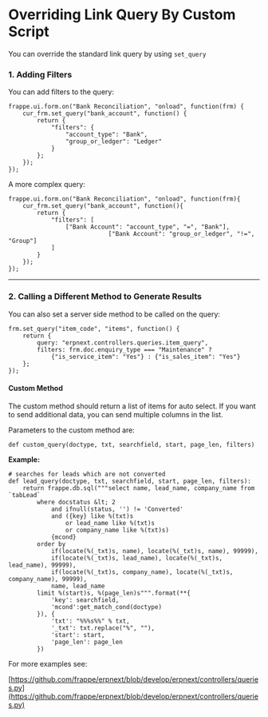 <!-- base_template: frappe_io/www/frappe/frappe_base.html --><!-- add-breadcrumbs -->
# Overriding Link Query By Custom Script

You can override the standard link query by using `set_query`

### 1. Adding Filters

You can add filters to the query:

	frappe.ui.form.on("Bank Reconciliation", "onload", function(frm) {
		cur_frm.set_query("bank_account", function() {
			return {
				"filters": {
					"account_type": "Bank",
					"group_or_ledger": "Ledger"
				}
			};
		});
	});

A more complex query:

	frappe.ui.form.on("Bank Reconciliation", "onload", function(frm){
		cur_frm.set_query("bank_account", function(){
			return {
				"filters": [
					["Bank Account": "account_type", "=", "Bank"],
                                ["Bank Account": "group_or_ledger", "!=", "Group"]
				]
			}
		});
	});

---

### 2. Calling a Different Method to Generate Results

You can also set a server side method to be called on the query:

	frm.set_query("item_code", "items", function() {
		return {
			query: "erpnext.controllers.queries.item_query",
			filters: frm.doc.enquiry_type === "Maintenance" ?
				{"is_service_item": "Yes"} : {"is_sales_item": "Yes"}
		};
	});



#### Custom Method

The custom method should return a list of items for auto select. If you want to send additional data, you can send multiple columns in the list.

Parameters to the custom method are:

`def custom_query(doctype, txt, searchfield, start, page_len, filters)`

**Example:**

	# searches for leads which are not converted
	def lead_query(doctype, txt, searchfield, start, page_len, filters):
		return frappe.db.sql("""select name, lead_name, company_name from `tabLead`
			where docstatus &lt; 2
				and ifnull(status, '') != 'Converted'
				and ({key} like %(txt)s
					or lead_name like %(txt)s
					or company_name like %(txt)s)
				{mcond}
			order by
				if(locate(%(_txt)s, name), locate(%(_txt)s, name), 99999),
				if(locate(%(_txt)s, lead_name), locate(%(_txt)s, lead_name), 99999),
				if(locate(%(_txt)s, company_name), locate(%(_txt)s, company_name), 99999),
				name, lead_name
			limit %(start)s, %(page_len)s""".format(**{
				'key': searchfield,
				'mcond':get_match_cond(doctype)
			}), {
				'txt': "%%%s%%" % txt,
				'_txt': txt.replace("%", ""),
				'start': start,
				'page_len': page_len
			})



For more examples see:

[https://github.com/frappe/erpnext/blob/develop/erpnext/controllers/queries.py](https://github.com/frappe/erpnext/blob/develop/erpnext/controllers/queries.py)

<!-- markdown -->
